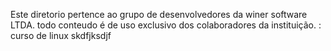 Este diretorio pertence ao grupo de desenvolvedores da winer software LTDA. todo conteudo é de uso exclusivo dos colaboradores da instituição. :
curso de linux
skdfjksdjf
